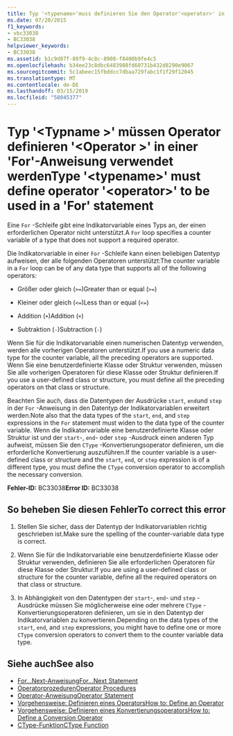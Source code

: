 ```yaml
---
title: Typ '<typename>'muss definieren Sie den Operator'<operator>' in einer 'For'-Anweisung verwendet werden
ms.date: 07/20/2015
f1_keywords:
- vbc33038
- BC33038
helpviewer_keywords:
- BC33038
ms.assetid: b1c9d87f-80f9-4c8c-8908-f8400b9fe4c5
ms.openlocfilehash: b34ee23c8dbc6483988fd60731b432d8290e9067
ms.sourcegitcommit: 5c1abeec15fbddcc7dbaa729fabc1f1f29f12045
ms.translationtype: MT
ms.contentlocale: de-DE
ms.lasthandoff: 03/15/2019
ms.locfileid: "58045377"
---
```

# <a name="type-typename-must-define-operator-operator-to-be-used-in-a-for-statement"></a><span data-ttu-id="f29a6-102">Typ '\<Typname >' müssen Operator definieren '\<Operator >' in einer 'For'-Anweisung verwendet werden</span><span class="sxs-lookup"><span data-stu-id="f29a6-102">Type '\<typename>' must define operator '\<operator>' to be used in a 'For' statement</span></span>
<span data-ttu-id="f29a6-103">Eine `For` -Schleife gibt eine Indikatorvariable eines Typs an, der einen erforderlichen Operator nicht unterstützt.</span><span class="sxs-lookup"><span data-stu-id="f29a6-103">A `For` loop specifies a counter variable of a type that does not support a required operator.</span></span>  
  
 <span data-ttu-id="f29a6-104">Die Indikatorvariable in einer `For` -Schleife kann einen beliebigen Datentyp aufweisen, der alle folgenden Operatoren unterstützt:</span><span class="sxs-lookup"><span data-stu-id="f29a6-104">The counter variable in a `For` loop can be of any data type that supports all of the following operators:</span></span>  
  
-   <span data-ttu-id="f29a6-105">Größer oder gleich (`>=`)</span><span class="sxs-lookup"><span data-stu-id="f29a6-105">Greater than or equal (`>=`)</span></span>  
  
-   <span data-ttu-id="f29a6-106">Kleiner oder gleich (`<=`)</span><span class="sxs-lookup"><span data-stu-id="f29a6-106">Less than or equal (`<=`)</span></span>  
  
-   <span data-ttu-id="f29a6-107">Addition (`+`)</span><span class="sxs-lookup"><span data-stu-id="f29a6-107">Addition (`+`)</span></span>  
  
-   <span data-ttu-id="f29a6-108">Subtraktion (`-`)</span><span class="sxs-lookup"><span data-stu-id="f29a6-108">Subtraction (`-`)</span></span>  
  
 <span data-ttu-id="f29a6-109">Wenn Sie für die Indikatorvariable einen numerischen Datentyp verwenden, werden alle vorherigen Operatoren unterstützt.</span><span class="sxs-lookup"><span data-stu-id="f29a6-109">If you use a numeric data type for the counter variable, all the preceding operators are supported.</span></span> <span data-ttu-id="f29a6-110">Wenn Sie eine benutzerdefinierte Klasse oder Struktur verwenden, müssen Sie alle vorherigen Operatoren für diese Klasse oder Struktur definieren.</span><span class="sxs-lookup"><span data-stu-id="f29a6-110">If you use a user-defined class or structure, you must define all the preceding operators on that class or structure.</span></span>  
  
 <span data-ttu-id="f29a6-111">Beachten Sie auch, dass die Datentypen der Ausdrücke `start`, `end`und `step` in der `For` -Anweisung in den Datentyp der Indikatorvariablen erweitert werden.</span><span class="sxs-lookup"><span data-stu-id="f29a6-111">Note also that the data types of the `start`, `end`, and `step` expressions in the `For` statement must widen to the data type of the counter variable.</span></span> <span data-ttu-id="f29a6-112">Wenn die Indikatorvariable eine benutzerdefinierte Klasse oder Struktur ist und der `start`-, `end`- oder `step` -Ausdruck einen anderen Typ aufweist, müssen Sie den `CType` -Konvertierungsoperator definieren, um die erforderliche Konvertierung auszuführen.</span><span class="sxs-lookup"><span data-stu-id="f29a6-112">If the counter variable is a user-defined class or structure and the `start`, `end`, or `step` expression is of a different type, you must define the `CType` conversion operator to accomplish the necessary conversion.</span></span>  
  
 <span data-ttu-id="f29a6-113">**Fehler-ID:** BC33038</span><span class="sxs-lookup"><span data-stu-id="f29a6-113">**Error ID:** BC33038</span></span>  
  
## <a name="to-correct-this-error"></a><span data-ttu-id="f29a6-114">So beheben Sie diesen Fehler</span><span class="sxs-lookup"><span data-stu-id="f29a6-114">To correct this error</span></span>  
  
1.  <span data-ttu-id="f29a6-115">Stellen Sie sicher, dass der Datentyp der Indikatorvariablen richtig geschrieben ist.</span><span class="sxs-lookup"><span data-stu-id="f29a6-115">Make sure the spelling of the counter-variable data type is correct.</span></span>  
  
2.  <span data-ttu-id="f29a6-116">Wenn Sie für die Indikatorvariable eine benutzerdefinierte Klasse oder Struktur verwenden, definieren Sie alle erforderlichen Operatoren für diese Klasse oder Struktur.</span><span class="sxs-lookup"><span data-stu-id="f29a6-116">If you are using a user-defined class or structure for the counter variable, define all the required operators on that class or structure.</span></span>  
  
3.  <span data-ttu-id="f29a6-117">In Abhängigkeit von den Datentypen der `start`-, `end`- und `step` -Ausdrücke müssen Sie möglicherweise eine oder mehrere `CType` -Konvertierungsoperatoren definieren, um sie in den Datentyp der Indikatorvariablen zu konvertieren.</span><span class="sxs-lookup"><span data-stu-id="f29a6-117">Depending on the data types of the `start`, `end`, and `step` expressions, you might have to define one or more `CType` conversion operators to convert them to the counter variable data type.</span></span>  
  
## <a name="see-also"></a><span data-ttu-id="f29a6-118">Siehe auch</span><span class="sxs-lookup"><span data-stu-id="f29a6-118">See also</span></span>

- [<span data-ttu-id="f29a6-119">For...Next-Anweisung</span><span class="sxs-lookup"><span data-stu-id="f29a6-119">For...Next Statement</span></span>](../../visual-basic/language-reference/statements/for-next-statement.md)
- [<span data-ttu-id="f29a6-120">Operatorprozeduren</span><span class="sxs-lookup"><span data-stu-id="f29a6-120">Operator Procedures</span></span>](../../visual-basic/programming-guide/language-features/procedures/operator-procedures.md)
- [<span data-ttu-id="f29a6-121">Operator-Anweisung</span><span class="sxs-lookup"><span data-stu-id="f29a6-121">Operator Statement</span></span>](../../visual-basic/language-reference/statements/operator-statement.md)
- [<span data-ttu-id="f29a6-122">Vorgehensweise: Definieren eines Operators</span><span class="sxs-lookup"><span data-stu-id="f29a6-122">How to: Define an Operator</span></span>](../../visual-basic/programming-guide/language-features/procedures/how-to-define-an-operator.md)
- [<span data-ttu-id="f29a6-123">Vorgehensweise: Definieren eines Konvertierungsoperators</span><span class="sxs-lookup"><span data-stu-id="f29a6-123">How to: Define a Conversion Operator</span></span>](../../visual-basic/programming-guide/language-features/procedures/how-to-define-a-conversion-operator.md)
- [<span data-ttu-id="f29a6-124">CType-Funktion</span><span class="sxs-lookup"><span data-stu-id="f29a6-124">CType Function</span></span>](../../visual-basic/language-reference/functions/ctype-function.md)
